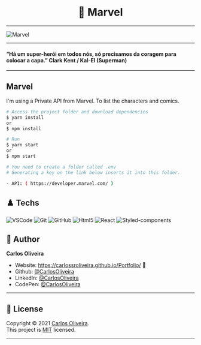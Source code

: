 <h1 align="center"> 🏴󠁧󠁢󠁥󠁮󠁧󠁿 Marvel </h1>

---
![Marvel](https://user-images.githubusercontent.com/63623377/133310673-368a4f44-1b11-4675-bf4f-a24e4a648ccd.gif)

---

#### “Há um super-herói em todos nós, só precisamos da coragem para colocar a capa.” Clark Kent / Kal-El (Superman)

---
## Marvel

I'm using a Private API from Marvel. To list the characters and comics.


```bash
# Access the project folder and download dependencies
$ yarn install
or
$ npm install
```

```bash
# Run
$ yarn start
or
$ npm start
```

```bash
# You need to create a folder called .env
# Generating a key on the link below inserts it into this folder.

- API: ( https://developer.marvel.com/ )
```

## ♟️ Techs


![VSCode](https://img.shields.io/badge/-VSCode-0085D1?style=flat-square&logo=visual-studio-code&logoColor=white)
![Git](https://img.shields.io/badge/-Git-F05032?style=flat-square&logo=git&logoColor=white)
![GitHub](https://img.shields.io/badge/-GitHub-212121?style=flat-square&logo=GitHub&logoColor=white)
![Html5](https://img.shields.io/badge/-Html5-DD4B25?style=flat-square&logo=Html5&logoColor=white)
![React](https://img.shields.io/badge/-React-black?style=flat-square&logo=React&logoColor=2F74C0)
![Styled-components](https://img.shields.io/badge/-Styled%20Components-pink?style=flat-square&logo=styled-components)




## 👤 Author

**Carlos Oliveira**

- Website: https://carlossroliveira.github.io/Portfolio/ 🖤
- Github: [@CarlosOliveira](https://github.com/carlossroliveira)
- LinkedIn: [@CarlosOliveira](https://www.linkedin.com/in/carlos-oliveira-ab93941a1/)
- CodePen: [@CarlosOliveira](https://codepen.io/carlosjs)

---

## 📝 License

Copyright © 2021 [Carlos Oliveira](https://github.com/carlossroliveira).<br />
This project is [MIT](https://opensource.org/licenses/MIT) licensed.

---
